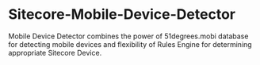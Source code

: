 Sitecore-Mobile-Device-Detector
===============================

Mobile Device Detector combines the power of 51degrees.mobi database for detecting mobile devices and flexibility of Rules Engine for determining appropriate Sitecore Device.
